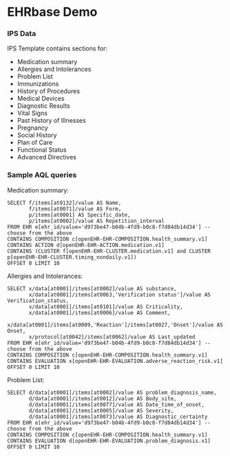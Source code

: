 # EHRbase Demo

### IPS Data

IPS Template contains sections for:
* Medication summary
* Allergies and Intolerances
* Problem List
* Immunizations
* History of Procedures
* Medical Devices
* Diagnostic Results
* Vital Signs
* Past History of Illnesses
* Pregnancy
* Social History
* Plan of Care
* Functional Status
* Advanced Directives

### Sample AQL queries

Medication summary:

```text
SELECT f/items[at0132]/value AS Name,
       f/items[at0071]/value AS Form,
       p/items[at0001] AS Specific_date,
       p/items[at0002]/value AS Repetition_interval
FROM EHR e[ehr_id/value='d973be47-b04b-4fd9-b0c8-f7d84db14d34'] -- choose from the above
CONTAINS COMPOSITION c[openEHR-EHR-COMPOSITION.health_summary.v1] 
CONTAINS ACTION d[openEHR-EHR-ACTION.medication.v1] 
CONTAINS (CLUSTER f[openEHR-EHR-CLUSTER.medication.v1] and CLUSTER p[openEHR-EHR-CLUSTER.timing_nondaily.v1]) 
OFFSET 0 LIMIT 10
```

Allergies and Intolerances:

```text
SELECT x/data[at0001]/items[at0002]/value AS substance,
       x/data[at0001]/items[at0063,'Verification status']/value AS Verification_status,
       x/data[at0001]/items[at0101]/value AS Criticality,
       x/data[at0001]/items[at0006]/value AS Comment,
       x/data[at0001]/items[at0009,'Reaction']/items[at0027,'Onset']/value AS Onset,
       x/protocol[at0042]/items[at0062]/value AS Last_updated
FROM EHR e[ehr_id/value='d973be47-b04b-4fd9-b0c8-f7d84db14d34'] -- choose from the above
CONTAINS COMPOSITION c[openEHR-EHR-COMPOSITION.health_summary.v1] 
CONTAINS EVALUATION x[openEHR-EHR-EVALUATION.adverse_reaction_risk.v1] 
OFFSET 0 LIMIT 10
```

Problem List:

```text
SELECT d/data[at0001]/items[at0002]/value AS problem_diagnosis_name,
       d/data[at0001]/items[at0012]/value AS Body_site,
       d/data[at0001]/items[at0077]/value AS Date_time_of_onset,
       d/data[at0001]/items[at0005]/value AS Severity,
       d/data[at0001]/items[at0073]/value AS Diagnostic_certainty
FROM EHR e[ehr_id/value='d973be47-b04b-4fd9-b0c8-f7d84db14d34'] -- choose from the above
CONTAINS COMPOSITION c[openEHR-EHR-COMPOSITION.health_summary.v1] 
CONTAINS EVALUATION d[openEHR-EHR-EVALUATION.problem_diagnosis.v1] 
OFFSET 0 LIMIT 10
```

